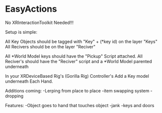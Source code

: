 # EasyActions
No XRInteractionToolkit Needed!!!

Setup is simple:

All Key Objects should be tagged with "Key" + (*key id) on the layer "Keys"
All Recivers should be on the layer "Reciver"

All *World Model keys should have the "Pickup" Script attached.
All Reciver's should have the "Reciver" script and a *World Model parented underneath

In your XRDeviceBased Rig's (Gorilla Rig) Controller's Add a Key model underneath Each Hand.

Additions coming:
-Lerping from place to place
-item swapping system
-dropping

Features:
-Object goes to hand that touches object
-jank
-keys and doors

